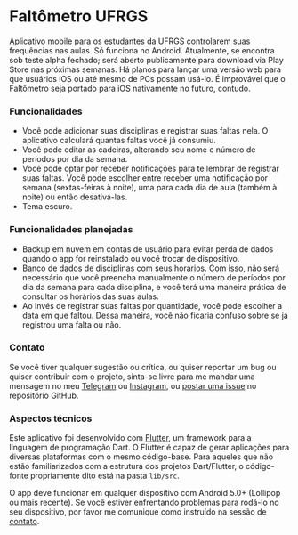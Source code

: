 # Faltômetro UFRGS

Aplicativo mobile para os estudantes da UFRGS controlarem suas frequências nas aulas. Só funciona
no Android. Atualmente, se encontra sob teste alpha fechado; será aberto publicamente para download
via Play Store nas próximas semanas. Há planos para lançar uma versão web para que usuários iOS ou
até mesmo de PCs possam usá-lo. É improvável que o Faltômetro seja portado para iOS nativamente no
futuro, contudo.

### Funcionalidades
- Você pode adicionar suas disciplinas e registrar suas faltas nela. O aplicativo calculará quantas
faltas você já consumiu.
- Você pode editar as cadeiras, alterando seu nome e número de períodos por dia da semana.
- Você pode optar por receber notificações para te lembrar de registrar suas faltas. Você pode
escolher entre receber uma notificação por semana (sextas-feiras à noite), uma para cada dia de aula
(também à noite) ou então desativá-las.
- Tema escuro.

### Funcionalidades planejadas
- Backup em nuvem em contas de usuário para evitar perda de dados quando o app for reinstalado ou
você trocar de dispositivo.
- Banco de dados de disciplinas com seus horários. Com isso, não será necessário que você preencha
manualmente o número de períodos por dia da semana para cada disciplina, e você terá uma maneira
prática de consultar os horários das suas aulas.
- Ao invés de registrar suas faltas por quantidade, você pode escolher a data em que faltou. Dessa
maneira, você não ficaria confuso sobre se já registrou uma falta ou não.

### Contato
Se você tiver qualquer sugestão ou crítica, ou quiser reportar um bug ou quiser contribuir com o
projeto, sinta-se livre para me mandar uma mensagem no meu [Telegram](https://t.me/bernardolansing)
ou [Instagram](https://instagram.com/bernardolansing), ou
[postar uma issue](https://github.com/bernardolansing/faltometro_ufrgs/issues) no repositório
GitHub.

### Aspectos técnicos
Este aplicativo foi desenvolvido com [Flutter](https://flutter.dev/), um framework para a linguagem
de programação Dart. O Flutter é capaz de gerar aplicações para diversas plataformas com o mesmo
código-base. Para aqueles que não estão familiarizados com a estrutura dos projetos Dart/Flutter,
o código-fonte propriamente dito está na pasta `lib/src`.

O app deve funcionar em qualquer dispositivo com Android 5.0+ (Lollipop ou mais recente). Se você
estiver enfrentando problemas para rodá-lo no seu dispositivo, por favor me comunique como
instruído na sessão de [contato](#contato).
